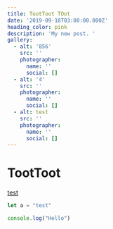 ```yaml
---
title: TootToot TOot
date: '2019-09-18T03:00:00.000Z'
heading_color: pink
description: 'My new post. '
gallery:
  - alt: '856'
    src: ''
    photographer:
      name: ''
      social: []
  - alt: '4'
    src: ''
    photographer:
      name: ''
      social: []
  - alt: test
    src: ''
    photographer:
      name: ''
      social: []
---
```

# TootToot

[test]()

```javascript
let a = "test"

console.log("Hello")
```